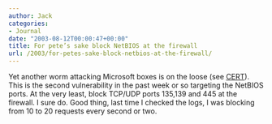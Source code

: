 ```yaml
---
author: Jack
categories:
- Journal
date: "2003-08-12T00:00:47+00:00"
title: For pete’s sake block NetBIOS at the firewall
url: /2003/for-petes-sake-block-netbios-at-the-firewall/
---
```


Yet another worm attacking Microsoft boxes is on the loose (see [CERT][1]). This is the second vulnerability in the past week or so targeting the NetBIOS ports. At the very least, block TCP/UDP ports 135,139 and 445 at the firewall. I sure do. Good thing, last time I checked the logs, I was blocking from 10 to 20 requests every second or two.

 [1]: http://www.kb.cert.org/vuls/id/568148
